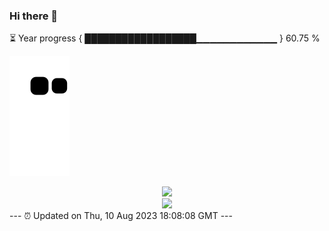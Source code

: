 ### Hi there 👋
⏳ Year progress { ██████████████████▁▁▁▁▁▁▁▁▁▁▁▁ } 60.75 %

![](https://raw.githubusercontent.com/Swiftie13st/Swiftie13st/main/assets/github-contribution-grid-snake.svg)


<div align="center"> <img src="https://metrics.lecoq.io/Swiftie13st?template=classic&config.timezone=Asia%2FShanghai"> </div>

<div align="center"> <img src="https://github-readme-streak-stats.herokuapp.com/?user=Swiftie13st" /> </div>
---
⏰ Updated on Thu, 10 Aug 2023 18:08:08 GMT
---

